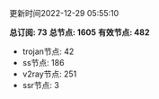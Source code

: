 更新时间2022-12-29 05:55:10

**总订阅: 73**
**总节点: 1605**
**有效节点: 482**
- trojan节点: 42
- ss节点: 186
- v2ray节点: 251
- ssr节点: 3
